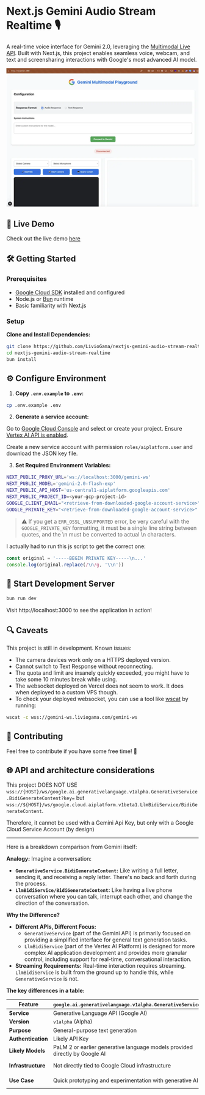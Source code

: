 # Next.js Gemini Audio Stream Realtime 🎙️

A real-time voice interface for Gemini 2.0, leveraging
the [Multimodal Live API](https://cloud.google.com/vertex-ai/generative-ai/docs/model-reference/multimodal-live). Built
with Next.js, this project enables seamless voice, webcam, and text and screensharing interactions with Google's most
advanced AI model.

![Demo](https://github.com/LivioGama/nextjs-gemini-audio-stream-realtime/blob/main/doc/screen.webp)

## 🚀 Live Demo

Check out the live demo [here](https://gemini-audio.liviogama.com)

## 🛠️ Getting Started

### Prerequisites

- [Google Cloud SDK](https://cloud.google.com/sdk/docs/install) installed and configured
- Node.js or [Bun](https://bun.sh) runtime
- Basic familiarity with Next.js

### Setup

**Clone and Install Dependencies:**

```bash
git clone https://github.com/LivioGama/nextjs-gemini-audio-stream-realtime.git
cd nextjs-gemini-audio-stream-realtime
bun install
```

## ⚙️ Configure Environment

1. **Copy `.env.example` to `.env`:**

```bash
cp .env.example .env
```

2. **Generate a service account:**

Go to [Google Cloud Console](https://console.cloud.google.com/iam-admin/serviceaccounts) and select or create your project. Ensure [Vertex AI API is enabled](https://cloud.google.com/vertex-ai/generative-ai/docs/start/quickstarts/quickstart-multimodal).

Create
a new service account with permission `roles/aiplatform.user` and download the JSON key file.

3. **Set Required Environment Variables:**

```bash
NEXT_PUBLIC_PROXY_URL='ws://localhost:3000/gemini-ws'
NEXT_PUBLIC_MODEL='gemini-2.0-flash-exp'
NEXT_PUBLIC_API_HOST='us-central1-aiplatform.googleapis.com'
NEXT_PUBLIC_PROJECT_ID=<your-gcp-project-id>
GOOGLE_CLIENT_EMAIL="<retrieve-from-downloaded-google-account-service>"
GOOGLE_PRIVATE_KEY="<retrieve-from-downloaded-google-account-service>"
```

> ⚠️
> If you get a `ERR_OSSL_UNSUPPORTED` error, be very careful with the `GOOGLE_PRIVATE_KEY` formatting, it must be a
> single
> line string between quotes, and the \n must be converted to actual \n characters.

I actually had to run this js script to get the correct one:

```js
const original = '-----BEGIN PRIVATE KEY-----\n...'
console.log(original.replace(/\n/g, '\\n'))
```

## 🚀 Start Development Server

```bash
bun run dev
```

Visit http://localhost:3000 to see the application in action!

## 🔍 Caveats

This project is still in development. Known issues:

- The camera devices work only on a HTTPS deployed version.
- Cannot switch to Text Response without reconnecting.
- The quota and limit are insanely quickly exceeded, you might have to take some 10 minutes break while using.
- The websocket deployed on Vercel does not seem to work. It does when deployed to a custom VPS though.
- To check your deployed websocket, you can use a tool like [wscat](https://github.com/websockets/wscat) by running:
```bash
wscat -c wss://gemini-ws.liviogama.com/gemini-ws
```

## 🤝 Contributing

Feel free to contribute if you have some free time! 🍻

## 🌐 API and architecture considerations

This project DOES NOT USE
`wss://{HOST}/ws/google.ai.generativelanguage.v1alpha.GenerativeService.BidiGenerateContent?key=` but
`wss://${HOST}/ws/google.cloud.aiplatform.v1beta1.LlmBidiService/BidiGenerateContent`.

Therefore, it cannot be used with a Gemini Api Key, but only with a Google Cloud Service Account (by design)

---

Here is a breakdown comparison from Gemini itself:

**Analogy:** Imagine a conversation:

* **`GenerativeService.BidiGenerateContent`:** Like writing a full letter, sending it, and receiving a reply letter.
  There's no back and forth during the process.
* **`LlmBidiService/BidiGenerateContent`:** Like having a live phone conversation where you can talk, interrupt each
  other, and change the direction of the conversation.

**Why the Difference?**

* **Different APIs, Different Focus:**
    * `GenerativeService` (part of the Gemini API) is primarily focused on providing a simplified interface for general
      text generation tasks.
    * `LlmBidiService` (part of the Vertex AI Platform) is designed for more complex AI application development and
      provides more granular control, including support for real-time, conversational interaction.
* **Streaming Requirements:** Real-time interaction requires streaming. `LlmBidiService` is built from the ground up to
  handle this, while `GenerativeService` is not.

**The key differences in a table:**

| Feature            | `google.ai.generativelanguage.v1alpha.GenerativeService`                    | `google.cloud.aiplatform.v1beta1.LlmBidiService`                                            |
|--------------------|-----------------------------------------------------------------------------|---------------------------------------------------------------------------------------------|
| **Service**        | Generative Language API (Google AI)                                         | Vertex AI (Google Cloud Platform)                                                           |
| **Version**        | `v1alpha` (Alpha)                                                           | `v1beta1` (Beta)                                                                            |
| **Purpose**        | General-purpose text generation                                             | LLMs within Google Cloud environment                                                        |
| **Authentication** | Likely API Key                                                              | Likely OAuth 2.0 (Google Cloud credentials)                                                 |
| **Likely Models**  | PaLM 2 or earlier generative language models provided directly by Google AI | Gemini, PaLM 2 (via Vertex AI), and other models available in Vertex AI                     |
| **Infrastructure** | Not directly tied to Google Cloud infrastructure                            | Tightly integrated with Google Cloud project management, model deployment, monitoring, etc. |
| **Use Case**       | Quick prototyping and experimentation with generative AI                    | Production-grade applications, leveraging Google Cloud's features and infrastructure        |

